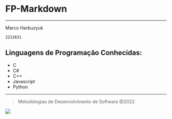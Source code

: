 # FP-Markdown
---

Marco Harbuzyuk

`2212631`


## Linguagens de Programação Conhecidas:

* C
* C#
* C++
* Javascript
* Python

---

> Metodologias de Desenvolvimento de Software @2022

![](https://www.ipleiria.pt/wp-content/themes/ipleiria/img/logo_ipl_header.png)
